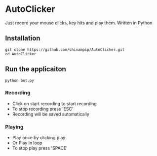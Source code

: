 # AutoClicker
Just record your mouse clicks, key hits and play them. Written in Python

## Installation
```
git clone https://github.com/shivampip/AutoClicker.git
cd AutoClicker
```

## Run the applicaiton
```
python bot.py
```

### Recording
* Click on start recording to start recording
* To stop recording press 'ESC'
* Recording will be saved automatically

### Playing
* Play once by clicking play
* Or Play in loop
* To stop play press 'SPACE'
